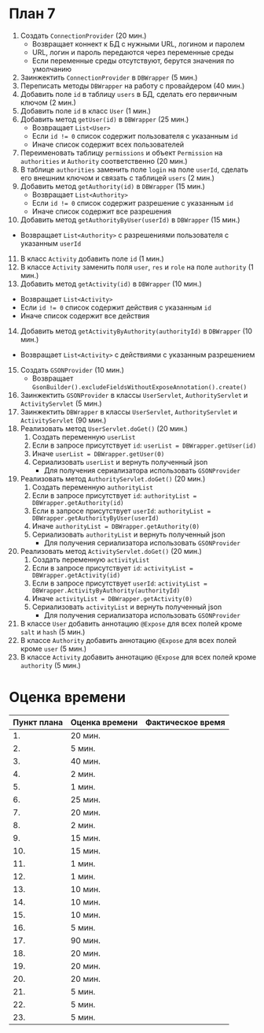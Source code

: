 # План 7
1. Создать `ConnectionProvider` (20 мин.)
   * Возвращает коннект к БД с нужными URL, логином и паролем
   * URL, логин и пароль передаются через переменные среды
   * Если переменные среды отсутствуют, берутся значения по умолчанию
2. Заинжектить `ConnectionProvider` в `DBWrapper` (5 мин.)
3. Переписать методы `DBWrapper` на работу с провайдером (40 мин.)
4. Добавить поле `id` в таблицу `users` в БД, сделать его первичным ключом (2 мин.)
5. Добавить поле `id` в класс `User` (1 мин.)
6. Добавить метод `getUser(id)` в `DBWrapper` (25 мин.)
   * Возвращает `List<User>`
   * Если `id != 0` список содержит пользователя с указанным `id`
   * Иначе список содержит всех пользователей
7. Переименовать таблицу `permissions` и объект `Permission` на `authorities` и `Authority` соответственно (20 мин.)
8. В таблице `authorities` заменить поле `login` на поле `userId`, сделать его внешним ключом и связать с таблицей `users` (2 мин.)
9. Добавить метод `getAuthority(id)` в `DBWrapper` (15 мин.)
   * Возвращает `List<Authority>`
   * Если `id != 0` список содержит разрешение с указанным `id`
   * Иначе список содержит все разрешения
10. Добавить метод `getAuthorityByUser(userId)` в `DBWrapper` (15 мин.)
   * Возвращает `List<Authority>` с разрешениями пользователя с указанным `userId`
11. В класс `Activity` добавить поле `id` (1 мин.)
12. В классе `Activity` заменить поля `user`, `res` и `role` на поле `authority` (1 мин.)
13. Добавить метод `getActivity(id)` в `DBWrapper` (10 мин.)
   * Возвращает `List<Activity>`
   * Если `id != 0` список содержит действия с указанным `id`
   * Иначе список содержит все действия
14. Добавить метод `getActivityByAuthority(authorityId)` в `DBWrapper` (10 мин.)
   * Возвращает `List<Activity>` с действиями с указанным разрешением
15. Создать `GSONProvider` (10 мин.)
    * Возвращает `GsonBuilder().excludeFieldsWithoutExposeAnnotation().create()`
16. Заинжектить `GSONProvider` в классы `UserServlet`, `AuthorityServlet` и `ActivityServlet` (5 мин.)
17. Заинжектить `DBWrapper` в классы `UserServlet`, `AuthorityServlet` и `ActivityServlet` (90 мин.)
18. Реализовать метод `UserServlet.doGet()` (20 мин.)
    1. Создать переменную `userList`
    2. Если в запросе присутствует `id`: `userList = DBWrapper.getUser(id)`
    3. Иначе `userList = DBWrapper.getUser(0)`
    4. Сериализовать `userList` и вернуть полученный json
       * Для получения сериализатора использовать `GSONProvider`
19. Реализовать метод `AuthorityServlet.doGet()` (20 мин.)
    1. Создать переменную `authorityList`
    2. Если в запросе присутствует `id`: `authorityList = DBWrapper.getAuthority(id)`
    3. Если в запросе присутствует `userId`: `authorityList = DBWrapper.getAuthorityByUser(userId)`
    4. Иначе `authorityList = DBWrapper.getAuthority(0)`
    5. Сериализовать `authorityList` и вернуть полученный json
       * Для получения сериализатора использовать `GSONProvider`
20. Реализовать метод `ActivityServlet.doGet()` (20 мин.)
    1. Создать переменную `activityList`
    2. Если в запросе присутствует `id`: `activityList = DBWrapper.getActivity(id)`
    3. Если в запросе присутствует `userId`: `activityList = DBWrapper.ActivityByAuthority(authorityId)`
    4. Иначе `activityList = DBWrapper.getActivity(0)`
    5. Сериализовать `activityList` и вернуть полученный json
       * Для получения сериализатора использовать `GSONProvider`
21. В классе `User` добавить аннотацию `@Expose` для всех полей кроме `salt` и `hash` (5 мин.)
22. В классе `Authority` добавить аннотацию `@Expose` для всех полей кроме `user` (5 мин.)
23. В классе `Activity` добавить аннотацию `@Expose` для всех полей кроме `authority` (5 мин.)

# Оценка времени
| Пункт плана | Оценка времени | Фактическое время |
| ----------- | -------------- | ----------------- |
| 1.          | 20 мин.        |                   |
| 2.          | 5 мин.         |                   |
| 3.          | 40 мин.        |                   |
| 4.          | 2 мин.         |                   |
| 5.          | 1 мин.         |                   |
| 6.          | 25 мин.        |                   |
| 7.          | 20 мин.        |                   |
| 8.          | 2 мин.         |                   |
| 9.          | 15 мин.        |                   |
| 10.         | 15 мин.        |                   |
| 11.         | 1 мин.         |                   |
| 12.         | 1 мин.         |                   |
| 13.         | 10 мин.        |                   |
| 14.         | 10 мин.        |                   |
| 15.         | 10 мин.        |                   |
| 16.         | 5 мин.         |                   |
| 17.         | 90 мин.        |                   |
| 18.         | 20 мин.        |                   |
| 19.         | 20 мин.        |                   |
| 20.         | 20 мин.        |                   |
| 21.         | 5 мин.         |                   |
| 22.         | 5 мин.         |                   |
| 23.         | 5 мин.         |                   |